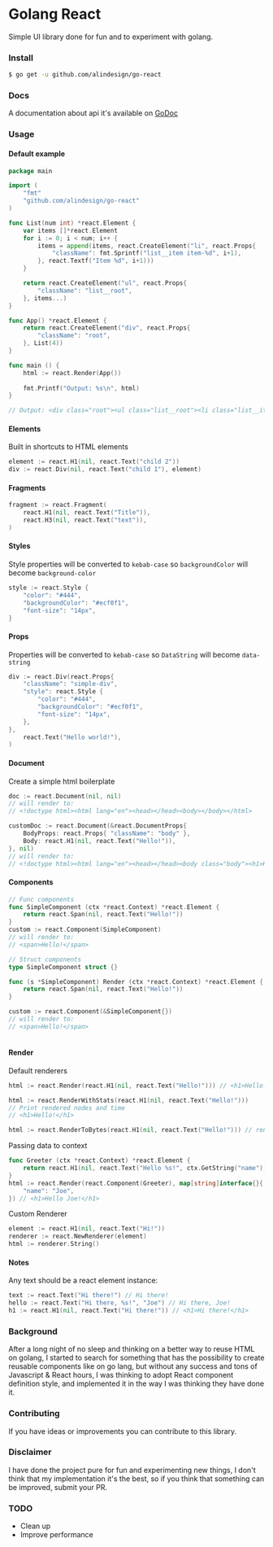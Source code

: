 # Golang React
Simple UI library done for fun and to experiment with golang.

### Install
```bash
$ go get -u github.com/alindesign/go-react
```

### Docs
A documentation about api it's available on [GoDoc](https://godoc.org/github.com/alindesign/go-react)

### Usage

#### Default example
```go
package main

import (
    "fmt"
    "github.com/alindesign/go-react"
)

func List(num int) *react.Element {
    var items []*react.Element
    for i := 0; i < num; i++ {
        items = append(items, react.CreateElement("li", react.Props{
            "className": fmt.Sprintf("list__item item-%d", i+1),
        }, react.Textf("Item %d", i+1)))
    }

    return react.CreateElement("ul", react.Props{
        "className": "list__root",
    }, items...)
}

func App() *react.Element {
    return react.CreateElement("div", react.Props{
        "className": "root",
    }, List(4))
}

func main () {
    html := react.Render(App())
    
    fmt.Printf("Output: %s\n", html)
}

// Output: <div class="root"><ul class="list__root"><li class="list__item item-1">Item 1</li><li class="list__item item-2">Item 2</li><li class="list__item item-3">Item 3</li><li class="list__item item-4">Item 4</li></ul></div>
```
#### Elements
Built in shortcuts to HTML elements
```go
element := react.H1(nil, react.Text("child 2"))
div := react.Div(nil, react.Text("child 1"), element)
```
#### Fragments
```go
fragment := react.Fragment(
    react.H1(nil, react.Text("Title")),
    react.H3(nil, react.Text("text")),
)
```

#### Styles
Style properties will be converted to `kebab-case` so `backgroundColor` will become `background-color` 
```go
style := react.Style {
    "color": "#444",
    "backgroundColor": "#ecf0f1",
    "font-size": "14px",
}
```

#### Props
Properties will be converted to `kebab-case` so `DataString` will become `data-string`
```go
div := react.Div(react.Props{
    "className": "simple-div",
    "style": react.Style {
        "color": "#444",
        "backgroundColor": "#ecf0f1",
        "font-size": "14px",
    },
}, 
    react.Text("Hello world!"),
)
```

#### Document
Create a simple html boilerplate
```go
doc := react.Document(nil, nil)
// will render to: 
// <!doctype html><html lang="en"><head></head><body></body></html> 

customDoc := react.Document(&react.DocumentProps{
    BodyProps: react.Props{ "className": "body" },
    Body: react.H1(nil, react.Text("Hello!")),
}, nil) 
// will render to:
// <!doctype html><html lang="en"><head></head><body class="body"><h1>Hello!</h1></body></html> 
```

#### Components
```go
// Func components
func SimpleComponent (ctx *react.Context) *react.Element { 
    return react.Span(nil, react.Text("Hello!"))
}
custom := react.Component(SimpleComponent)
// will render to:
// <span>Hello!</span>

// Struct components
type SimpleComponent struct {}

func (s *SimpleComponent) Render (ctx *react.Context) *react.Element { 
    return react.Span(nil, react.Text("Hello!"))
}

custom := react.Component(&SimpleComponent{})
// will render to:
// <span>Hello!</span>
 
```

#### Render
Default renderers
```go
html := react.Render(react.H1(nil, react.Text("Hello!"))) // <h1>Hello!</h1>

html := react.RenderWithStats(react.H1(nil, react.Text("Hello!")))
// Print rendered nodes and time 
// <h1>Hello!</h1>

html := react.RenderToBytes(react.H1(nil, react.Text("Hello!"))) // render []byte("<h1>Hello!</h1>")
```

Passing data to context
```go
func Greeter (ctx *react.Context) *react.Element {
    return react.H1(nil, react.Text("Hello %s!", ctx.GetString("name")))
}
html := react.Render(react.Component(Greeter), map[string]interface{}{
    "name": "Joe",
}) // <h1>Hello Joe!</h1>
```

Custom Renderer
```go
element := react.H1(nil, react.Text("Hi!"))
renderer := react.NewRenderer(element)
html := renderer.String()
```

#### Notes
Any text should be a react element instance:
```go
text := react.Text("Hi there!") // Hi there!
hello := react.Text("Hi there, %s!", "Joe") // Hi there, Joe!
h1 := react.H1(nil, react.Text("Hi there!")) // <h1>Hi there!</h1>
```

### Background
After a long night of no sleep and thinking on a better way to reuse HTML on golang, I started to search for something that has the possibility to create reusable components like on go lang, but without any success and tons of Javascript & React hours, I was thinking to adopt React component definition style, and implemented it in the way I was thinking they have done it.

### Contributing
If you have ideas or improvements you can contribute to this library.

### Disclaimer
I have done the project pure for fun and experimenting new things, I don't think that my implementation it's the best, so if you think that something can be improved, submit your PR.

### TODO
- Clean up
- Improve performance
